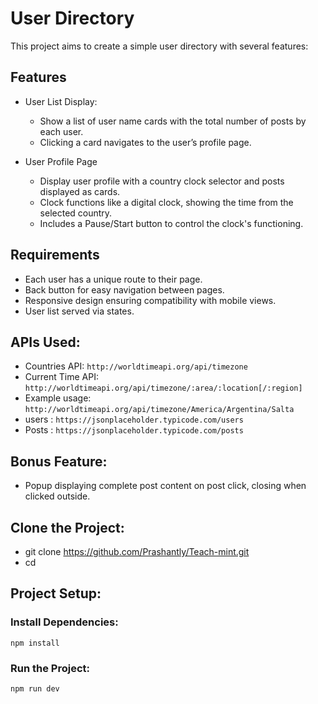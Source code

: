 # User Directory

This project aims to create a simple user directory with several features:

## Features

- User List Display:

  - Show a list of user name cards with the total number of posts by each user.
  - Clicking a card navigates to the user’s profile page.

- User Profile Page
  - Display user profile with a country clock selector and posts displayed as cards.
  - Clock functions like a digital clock, showing the time from the selected country.
  - Includes a Pause/Start button to control the clock's functioning.

## Requirements

- Each user has a unique route to their page.
- Back button for easy navigation between pages.
- Responsive design ensuring compatibility with mobile views.
- User list served via states.

## APIs Used:

- Countries API:
  `http://worldtimeapi.org/api/timezone`
- Current Time API:
  `http://worldtimeapi.org/api/timezone/:area/:location[/:region]`
- Example usage: `http://worldtimeapi.org/api/timezone/America/Argentina/Salta`
- users :
  `https://jsonplaceholder.typicode.com/users`
- Posts :
  `https://jsonplaceholder.typicode.com/posts`

## Bonus Feature:

- Popup displaying complete post content on post click, closing when clicked outside.

## Clone the Project:

- git clone <https://github.com/Prashantly/Teach-mint.git>
- cd <your-project-folder>

## Project Setup:

### Install Dependencies:

`npm install`

### Run the Project:

`npm run dev`
